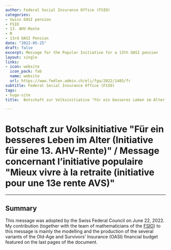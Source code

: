 ```yaml
---
author: Federal Social Insurance Office (FSIO)
categories:
- Swiss OASI pension
- FSIO
- 13. AHV-Rente
- R
- 13rd OASI Pension
date: "2022-05-25"
draft: false
excerpt: Message for the Popular Initiative for a 13th OASI pension
layout: single
links:
- icon: website
  icon_pack: fab
  name: website
  url: https://www.fedlex.admin.ch/eli/fga/2022/1485/fr
subtitle: Federal Social Insurance Office (FSIO)
tags:
- hugo-site
title:  Botschaft zur Volksinitiative "Für ein besseres Leben im Alter (Initiative für eine 13. AHV-Rente)" / Message concernant l’initiative populaire "Mieux vivre à la retraite (initiative pour une 13e rente AVS)"

---
```

# Botschaft zur Volksinitiative "Für ein besseres Leben im Alter (Initiative für eine 13. AHV-Rente)" / Message concernant l’initiative populaire "Mieux vivre à la retraite (initiative pour une 13e rente AVS)"
---

## Summary
This message was adopted by the Swiss Federal Council on June 22, 2022. My contribution (together with the team of mathematicians of the [FSIO](https://www.bsv.admin.ch/bsv/en/home.html)) to this message is mainly the modelling and the production of the several variants of the Old-Age and Survivors' Insurance (OASI) financial budget featured
on the last pages of the document.
